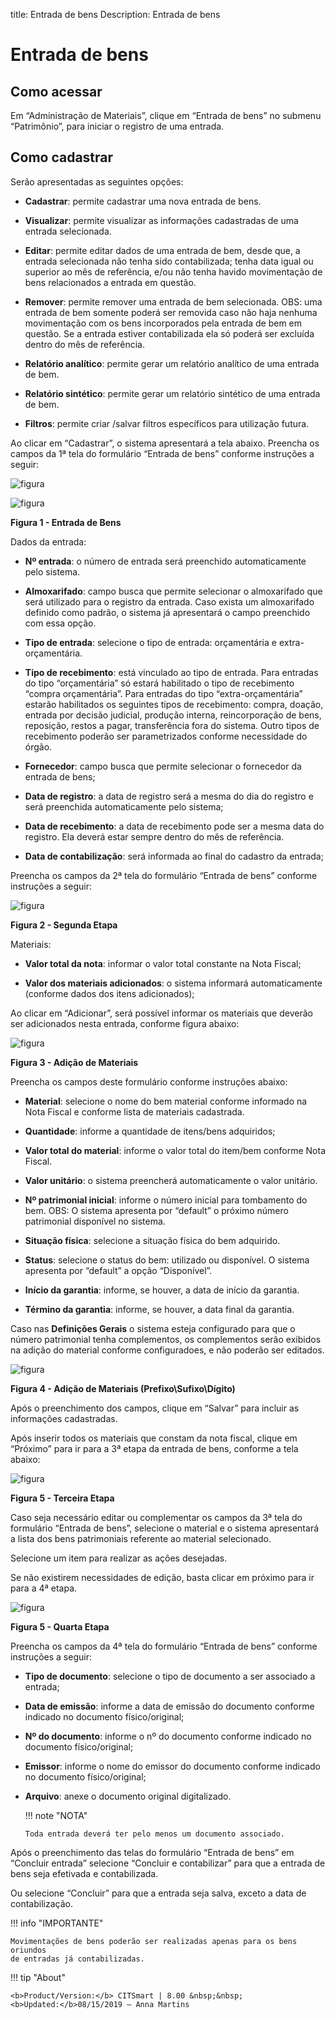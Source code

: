 title: Entrada de bens
Description: Entrada de bens

# Entrada de bens

Como acessar
-----------

Em “Administração de Materiais”, clique em “Entrada de bens” no submenu
“Patrimônio”, para iniciar o registro de uma entrada.

Como cadastrar
------------

Serão apresentadas as seguintes opções:

-   **Cadastrar**: permite cadastrar uma nova entrada de bens.

-   **Visualizar**: permite visualizar as informações cadastradas de uma entrada
    selecionada.

-   **Editar**: permite editar dados de uma entrada de bem, desde que, a entrada
    selecionada não tenha sido contabilizada; tenha data igual ou superior ao
    mês de referência, e/ou não tenha havido movimentação de bens relacionados a
    entrada em questão.

-   **Remover**: permite remover uma entrada de bem selecionada. OBS: uma
    entrada de bem somente poderá ser removida caso não haja nenhuma
    movimentação com os bens incorporados pela entrada de bem em questão. Se a
    entrada estiver contabilizada ela só poderá ser excluída dentro do mês de
    referência.

-   **Relatório analítico**: permite gerar um relatório analítico de uma entrada
    de bem.

-   **Relatório sintético**: permite gerar um relatório sintético de uma entrada
    de bem.

-   **Filtros**: permite criar /salvar filtros específicos para utilização
    futura.

Ao clicar em “Cadastrar”, o sistema apresentará a tela abaixo. Preencha os
campos da 1ª tela do formulário “Entrada de bens” conforme instruções a seguir:

   ![figura](images/input-1.png)
   
   ![figura](images/input-2.png)
   
   **Figura 1 - Entrada de Bens**

Dados da entrada:

-   **Nº entrada**: o número de entrada será preenchido automaticamente pelo
    sistema.

-   **Almoxarifado**: campo busca que permite selecionar o almoxarifado que será
    utilizado para o registro da entrada. Caso exista um almoxarifado definido
    como padrão, o sistema já apresentará o campo preenchido com essa opção.

-   **Tipo de entrada**: selecione o tipo de entrada: orçamentária e
    extra-orçamentária.

-   **Tipo de recebimento**: está vinculado ao tipo de entrada. Para entradas do
    tipo “orçamentária” só estará habilitado o tipo de recebimento “compra
    orçamentária”. Para entradas do tipo “extra-orçamentária” estarão
    habilitados os seguintes tipos de recebimento: compra, doação, entrada por
    decisão judicial, produção interna, reincorporação de bens, reposição,
    restos a pagar, transferência fora do sistema. Outro tipos de recebimento
    poderão ser parametrizados conforme necessidade do órgão.

-   **Fornecedor**: campo busca que permite selecionar o fornecedor da entrada
    de bens;

-   **Data de registro**: a data de registro será a mesma do dia do registro e
    será preenchida automaticamente pelo sistema;

-   **Data de recebimento**: a data de recebimento pode ser a mesma data do
    registro. Ela deverá estar sempre dentro do mês de referência.

-   **Data de contabilização**: será informada ao final do cadastro da entrada;

Preencha os campos da 2ª tela do formulário “Entrada de bens” conforme
instruções a seguir:

   ![figura](images/input-3.png)
   
   **Figura 2 - Segunda Etapa**

Materiais:

-   **Valor total da nota**: informar o valor total constante na Nota Fiscal;

-   **Valor dos materiais adicionados**: o sistema informará automaticamente
    (conforme dados dos itens adicionados);

Ao clicar em “Adicionar”, será possível informar os materiais que deverão ser
adicionados nesta entrada, conforme figura abaixo:

   ![figura](images/input-4.png)
   
   **Figura 3 - Adição de Materiais**

Preencha os campos deste formulário conforme instruções abaixo:

-   **Material**: selecione o nome do bem material conforme informado na Nota
    Fiscal e conforme lista de materiais cadastrada.

-   **Quantidade**: informe a quantidade de itens/bens adquiridos;

-   **Valor total do material**: informe o valor total do item/bem conforme Nota
    Fiscal.

-   **Valor unitário**: o sistema preencherá automaticamente o valor unitário.

-   **Nº patrimonial inicial**: informe o número inicial para tombamento do bem.
    OBS: O sistema apresenta por “default” o próximo número patrimonial
    disponível no sistema.

-   **Situação física**: selecione a situação física do bem adquirido.

-   **Status**: selecione o status do bem: utilizado ou disponível. O sistema
    apresenta por “default” a opção “Disponível”.

-   **Início da garantia**: informe, se houver, a data de início da garantia.

-   **Término da garantia**: informe, se houver, a data final da garantia.

Caso nas **Definições Gerais** o sistema esteja configurado para que o número
patrimonial tenha complementos, os complementos serão exibidos na adição do
material conforme configuradoes, e não poderão ser editados.

   ![figura](images/input-5.png)
   
   **Figura 4 - Adição de Materiais (Prefixo\\Sufixo\\Dígito)**

Após o preenchimento dos campos, clique em “Salvar” para incluir as informações
cadastradas.

Após inserir todos os materiais que constam da nota fiscal, clique em “Próximo”
para ir para a 3ª etapa da entrada de bens, conforme a tela abaixo:

   ![figura](images/input-6.png)
   
   **Figura 5 - Terceira Etapa**

Caso seja necessário editar ou complementar os campos da 3ª tela do formulário
“Entrada de bens”, selecione o material e o sistema apresentará a lista dos bens
patrimoniais referente ao material selecionado.

Selecione um item para realizar as ações desejadas.

Se não existirem necessidades de edição, basta clicar em próximo para ir para a
4ª etapa.

   ![figura](images/input-7.png)
   
   **Figura 5 - Quarta Etapa**

Preencha os campos da 4ª tela do formulário “Entrada de bens” conforme
instruções a seguir:

-   **Tipo de documento**: selecione o tipo de documento a ser associado a
    entrada;

-   **Data de emissão**: informe a data de emissão do documento conforme
    indicado no documento físico/original;

-   **Nº do documento**: informe o nº do documento conforme indicado no
    documento físico/original;

-   **Emissor**: informe o nome do emissor do documento conforme indicado no
    documento físico/original;

-   **Arquivo**: anexe o documento original digitalizado.

    !!! note "NOTA"

        Toda entrada deverá ter pelo menos um documento associado.

Após o preenchimento das telas do formulário “Entrada de bens” em “Concluir
entrada” selecione “Concluir e contabilizar” para que a entrada de bens seja
efetivada e contabilizada.

Ou selecione “Concluir” para que a entrada seja salva, exceto a data de
contabilização.

!!! info "IMPORTANTE"

    Movimentações de bens poderão ser realizadas apenas para os bens oriundos
    de entradas já contabilizadas.


!!! tip "About"

    <b>Product/Version:</b> CITSmart | 8.00 &nbsp;&nbsp;
    <b>Updated:</b>08/15/2019 – Anna Martins
